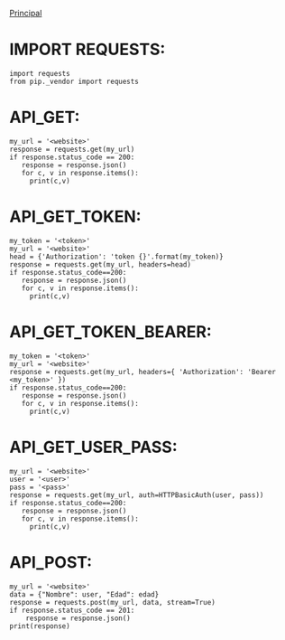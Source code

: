 [Principal](../README.md)<br/>

# IMPORT REQUESTS:
    import requests
    from pip._vendor import requests

# API_GET:
    my_url = '<website>'
    response = requests.get(my_url)
    if response.status_code == 200:
       response = response.json()
       for c, v in response.items():
         print(c,v)
  
# API_GET_TOKEN:
    my_token = '<token>'
    my_url = '<website>'
    head = {'Authorization': 'token {}'.format(my_token)}
    response = requests.get(my_url, headers=head)
    if response.status_code==200:
       response = response.json()
       for c, v in response.items():
         print(c,v)
    
# API_GET_TOKEN_BEARER:  
    my_token = '<token>'
    my_url = '<website>'
    response = requests.get(my_url, headers={ 'Authorization': 'Bearer <my_token>' })
    if response.status_code==200:
       response = response.json()
       for c, v in response.items():
         print(c,v)
    
# API_GET_USER_PASS:
    my_url = '<website>'
    user = '<user>'
    pass = '<pass>'
    response = requests.get(my_url, auth=HTTPBasicAuth(user, pass))
    if response.status_code==200:
       response = response.json()
       for c, v in response.items():
         print(c,v)

# API_POST:
    my_url = '<website>'
    data = {"Nombre": user, "Edad": edad}
    response = requests.post(my_url, data, stream=True)
    if response.status_code == 201:
        response = response.json()
    print(response)      
